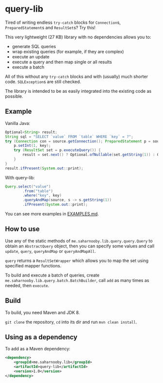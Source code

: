 # query-lib

Tired of writing endless `try-catch` blocks for `Connection`s, `PreparedStatement`s and `ResultSet`s? Try this!

This very lightweight (27 KB) library with no dependencies allows you to:
- generate SQL queries
- wrap existing queries (for example, if they are complex)
- execute an update
- execute a query and then map single or all results
- execute a batch

All of this without any `try-catch` blocks and with (usually) much shorter code. `SQLException`s are still checked.

The library is intended to be as easily integrated into the existing code as possible.

## Example

Vanilla Java:

```java
Optional<String> result;
String sql = "SELECT `value` FROM `table` WHERE `key` = ?";
try (Connection con = source.getConnection(); PreparedStatement p = source.getConnection().prepareStatement(sql)) {
    p.setInt(1, key);
    try (ResultSet set = p.executeQuery()) {
        result = set.next() ? Optional.ofNullable(set.getString(1)) : Optional.empty();
    }
}
result.ifPresent(System.out::print);

```

With query-lib:

```java
Query.select("value")
        .from("table")
        .where("key", key)
        .queryAndMap(source, s -> s.getString(1))
        .ifPresent(System.out::print);
```

You can see more examples in [EXAMPLES.md](https://github.com/saharNooby/query-lib/blob/master/README.md).

## How to use

Use any of the static methods of `me.saharnooby.lib.query.query.Query` to
obtain an `AbstractQuery` object, then you can specify some values and
call `update`, `query`, `queryAndMap` or `queryAndMapAll`.

`query` returns a `ResultSetWrapper` which allows you to map the set using
specified mapper functions.

To build and execute a batch of queries, create `me.saharnooby.lib.query.batch.BatchBuilder`,
call `add` as many times as needed, then `execute`.

## Build

To build, you need Maven and JDK 8.

`git clone` the repository, `cd` into its dir and run `mvn clean install`.

## Using as a dependency

To add as a Maven dependency:

```xml
<dependency>
    <groupId>me.saharnooby.lib</groupId>
    <artifactId>query-lib</artifactId>
    <version>1.0</version>
</dependency>
```